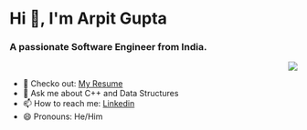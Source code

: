 # Hi 👋, I'm Arpit Gupta
### A passionate Software Engineer from India.
<p align="right">
  <img src="https://github.com/user-attachments/assets/1d4addd0-aefe-4851-8bd2-42506c2868f5"/>
</p>

- 📝 Checko out: <a href="https://drive.google.com/file/d/1CwPG6wW8EaGFdp7gvREOBhNzmmmDq8Rh/view?usp=drive_link" target="_blank">My Resume</a>
- 💬 Ask me about C++ and Data Structures                                       
- 📫 How to reach me: <a href="https://www.linkedin.com/in/arpit-gupta-20bb40289/" target="_blank">Linkedin</a>
- 😄 Pronouns: He/Him
<!--
**a2gupta/a2gupta** is a ✨ _special_ ✨ repository because its `README.md` (this file) appears on your GitHub profile.

Here are some ideas to get you started:

- 🔭 I’m currently working on ...
- 🌱 I’m currently learning ...
- 👯 I’m looking to collaborate on ...
- 🤔 I’m looking for help with ...
- 💬 Ask me about ...
- 📫 How to reach me: ...
- 😄 Pronouns: ...
- ⚡ Fun fact: ...
-->
